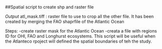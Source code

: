 ##Spatial script to create shp and raster file

*Output*
atl_mask.tiff : raster file to use to crop all the other file. It has been created by merging the FAO shaprfile of the Atlantic Ocean




Steps:
-create raster mask for the Atlantic Ocean
-creata a file with regions ID for OHI, FAO and Longhurst ecosystems. This script will be useful when the Atlanteco rpoject will defined the spatial boundaries of teh the study.


